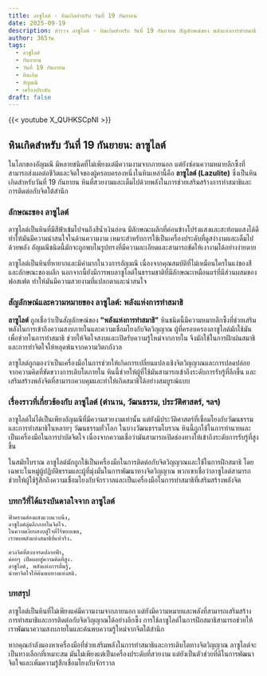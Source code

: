 ```yaml
---
title: ลาซูไลต์ - หินเกิดสำหรับ วันที่ 19 กันยายน
date: 2025-09-19
description: สำรวจ ลาซูไลต์ - หินเกิดสำหรับ วันที่ 19 กันยายน สัญลักษณ์ของ พลังแห่งการทำสมาธิ มาเรียนรู้ความหมายลึกซึ้งของหินพิเศษนี้
author: 365วัน
tags:
  - ลาซูไลต์
  - กันยายน
  - วันที่ 19 กันยายน
  - หินเกิด
  - อัญมณี
  - เครื่องประดับ
draft: false
---
```


{{< youtube X_QUHKSCpNI >}}

## หินเกิดสำหรับ วันที่ 19 กันยายน: ลาซูไลต์

ในโลกของอัญมณี มีหลายชนิดที่ไม่เพียงแต่มีความงามจากภายนอก แต่ยังซ่อนความหมายลึกซึ้งที่สามารถส่งผลต่อชีวิตและจิตใจของผู้ครอบครองหนึ่งในหินเหล่านี้คือ **ลาซูไลต์ (Lazulite)** ซึ่งเป็นหินเกิดสำหรับวันที่ 19 กันยายน หินที่สวยงามและเต็มไปด้วยพลังในการช่วยเสริมสร้างการทำสมาธิและการติดต่อกับจิตใต้สำนึก

### ลักษณะของ ลาซูไลต์

ลาซูไลต์เป็นหินที่มีสีฟ้าเข้มไปจนถึงสีน้ำเงินอ่อน มีลักษณะผลึกที่ค่อนข้างโปร่งแสงและสะท้อนแสงได้ดี ทำให้มันมีความน่าสนใจในด้านความงาม เหมาะสำหรับการใช้เป็นเครื่องประดับที่ดูสง่างามและเต็มไปด้วยพลัง อัญมณีชนิดนี้มักจะถูกพบในรูปทรงที่มีความละเอียดและสามารถขัดให้เงางามได้อย่างง่ายดาย

ลาซูไลต์เป็นหินที่หายากและมีค่ามากในวงการอัญมณี เนื่องจากคุณสมบัติที่ไม่เหมือนใครในแง่ของสีและลักษณะของผลึก นอกจากนี้ยังมีการพบลาซูไลต์ในธรรมชาติที่มีลักษณะเหมือนแร่ที่มีส่วนผสมของฟอสเฟต ทำให้มันมีความสวยงามที่แปลกตาและน่าสนใจ

### สัญลักษณ์และความหมายของ ลาซูไลต์: พลังแห่งการทำสมาธิ

**ลาซูไลต์** ถูกเชื่อว่าเป็นสัญลักษณ์ของ **"พลังแห่งการทำสมาธิ"** หินชนิดนี้มีความหมายลึกซึ้งที่ช่วยเสริมพลังในการเข้าถึงความสงบภายในและความเชื่อมโยงกับจิตวิญญาณ ผู้ที่ครอบครองลาซูไลต์มักใช้มันเพื่อช่วยในการทำสมาธิ ช่วยให้จิตใจสงบและเปิดรับความรู้ใหม่จากภายใน จึงมักใช้ในการฝึกฝนสมาธิและการทำจิตใจให้หลุดพ้นจากความวิตกกังวล

ลาซูไลต์ถูกมองว่าเป็นเครื่องมือในการช่วยให้เกิดการเปลี่ยนแปลงเชิงจิตวิญญาณและการปลดปล่อยจากความคิดที่ขัดขวางการเติบโตภายใน หินนี้ช่วยให้ผู้ที่ใช้มันสามารถเข้าถึงระดับการรับรู้ที่ลึกขึ้น และเสริมสร้างพลังจิตที่สามารถควบคุมและทำให้เกิดสมาธิได้อย่างสมบูรณ์แบบ

### เรื่องราวที่เกี่ยวข้องกับ ลาซูไลต์ (ตำนาน, วัฒนธรรม, ประวัติศาสตร์, ฯลฯ)

ลาซูไลต์ไม่ได้เป็นเพียงอัญมณีที่มีความสวยงามเท่านั้น แต่ยังมีประวัติศาสตร์ที่เชื่อมโยงกับวัฒนธรรมและการทำสมาธิในหลายๆ วัฒนธรรมทั่วโลก ในบางวัฒนธรรมโบราณ หินนี้ถูกใช้ในการทำนายและเป็นเครื่องมือในการบำบัดจิตใจ เนื่องจากความเชื่อว่ามันสามารถเปิดช่องทางให้เข้าถึงระดับการรับรู้ที่สูงขึ้น

ในสมัยโบราณ ลาซูไลต์มักถูกใช้เป็นเครื่องมือในการติดต่อกับจิตวิญญาณและใช้ในการฝึกสมาธิ โดยเฉพาะในหมู่ผู้ปฏิบัติธรรมและผู้ที่มุ่งมั่นในการพัฒนาทางจิตวิญญาณ พวกเขาเชื่อว่าลาซูไลต์สามารถช่วยให้ผู้ใช้รู้สึกถึงความเชื่อมโยงกับจักรวาลและเป็นเครื่องมือในการทำสมาธิที่เสริมสร้างพลังจิต

### บทกวีที่ได้แรงบันดาลใจจาก ลาซูไลต์

```
ฟ้าครามส่องแสงแวบแวบนิ่ง,
ลาซูไลต์ลุ่มลึกภายในจิตใจ.
ในความเงียบสงบสู่ใจที่ไร้ขอบเขต,
เราพบพลังแห่งสมาธิที่แท้จริง.

ดวงจิตที่สงบจรดปลายฟ้า,
ค่อยๆ เปิดเผยสู่ความคิดที่สูง.
ลาซูไลต์, พลังแห่งการตื่นรู้,
นำพาจิตใจให้ค้นพบทางแห่งสติ.
```

### บทสรุป

ลาซูไลต์เป็นหินที่ไม่เพียงแค่มีความงามจากภายนอก แต่ยังมีความหมายและพลังที่สามารถเสริมสร้างการทำสมาธิและการติดต่อกับจิตวิญญาณได้อย่างลึกซึ้ง การใช้ลาซูไลต์ในการฝึกสมาธิสามารถช่วยให้เราพัฒนาความสงบภายในและค้นพบความรู้ใหม่จากจิตใต้สำนึก

หากคุณกำลังมองหาเครื่องมือที่ช่วยเสริมพลังในการทำสมาธิและการเติบโตทางจิตวิญญาณ ลาซูไลต์จะเป็นทางเลือกที่เหมาะสม มันไม่เพียงแต่เป็นเครื่องประดับที่สวยงาม แต่ยังเป็นตัวช่วยที่ดีในการพัฒนาจิตใจและเพิ่มความรู้สึกเชื่อมโยงกับจักรวาล